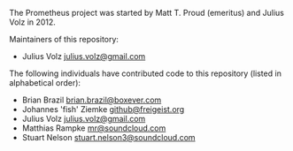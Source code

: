 The Prometheus project was started by Matt T. Proud (emeritus) and
Julius Volz in 2012.

Maintainers of this repository:

* Julius Volz <julius.volz@gmail.com>

The following individuals have contributed code to this repository
(listed in alphabetical order):

* Brian Brazil <brian.brazil@boxever.com>
* Johannes 'fish' Ziemke <github@freigeist.org>
* Julius Volz <julius.volz@gmail.com>
* Matthias Rampke <mr@soundcloud.com>
* Stuart Nelson <stuart.nelson3@soundcloud.com>

